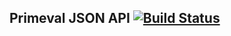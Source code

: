## Primeval JSON API [![Build Status](https://travis-ci.org/primeval-io/primeval-json.svg?branch=master)](https://travis-ci.org/primeval-io/primeval-json)
